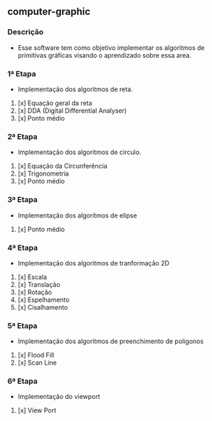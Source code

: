 ## computer-graphic

### Descrição
- Esse software tem como objetivo implementar os algoritmos de primitivas gráficas visando o aprendizado sobre essa area.

### 1ª Etapa
- Implementação dos algoritmos de reta.
1. [x] Equação geral da reta
2. [x] DDA (Digital Differential Analyser)
3. [x] Ponto médio

### 2ª Etapa
- Implementação dos algoritmos de circulo.
1. [x] Equação da Circunferência
2. [x] Trigonometria
3. [x] Ponto médio

### 3ª Etapa
- Implementação dos algoritmos de elipse
1. [x] Ponto médio


### 4ª Etapa
- Implementação dos algoritmos de tranformação 2D
1. [x] Escala
2. [x] Translação
3. [x] Rotação
4. [x] Espelhamento
5. [x] Cisalhamento

### 5ª Etapa
- Implementação dos algoritmos de preenchimento de poligonos
1. [x] Flood Fill
2. [x] Scan Line

### 6ª Etapa
- Implementação do viewport
1. [x] View Port
